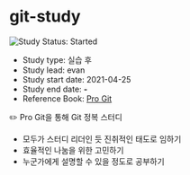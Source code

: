 

# git-study

<img src="https://img.shields.io/badge/Study%20Status-Started-blue.svg" alt="Study Status: Started">

- Study type: 실습 후 
- Study lead: evan
- Study start date: 2021-04-25
- Study end date: **-**
- Reference Book: [Pro Git](https://git-scm.com/book/ko/v2)

✏️ Pro Git을 통해 Git 정복 스터디
- 모두가 스터디 리더인 듯 진취적인 태도로 임하기
- 효율적인 나눔을 위한 고민하기
- 누군가에게 설명할 수 있을 정도로 공부하기
